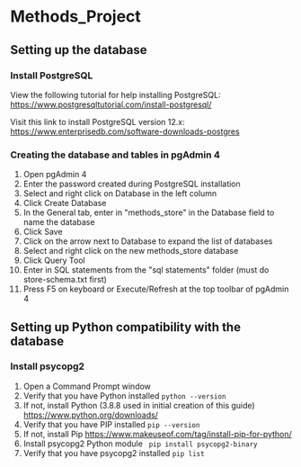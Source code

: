 # Methods_Project

## Setting up the database
### Install PostgreSQL
View the following tutorial for help installing PostgreSQL:  
https://www.postgresqltutorial.com/install-postgresql/  

Visit this link to install PostgreSQL version 12.x:  
https://www.enterprisedb.com/software-downloads-postgres  

### Creating the database and tables in pgAdmin 4
1. Open pgAdmin 4
2. Enter the password created during PostgreSQL installation
3. Select and right click on Database in the left column
4. Click Create Database
5. In the General tab, enter in "methods_store" in the Database field to name the database
6. Click Save
7. Click on the arrow next to Database to expand the list of databases
8. Select and right click on the new methods_store database
9. Click Query Tool
10. Enter in SQL statements from the "sql statements" folder (must do store-schema.txt first)
11. Press F5 on keyboard or Execute/Refresh at the top toolbar of pgAdmin 4

## Setting up Python compatibility with the database
### Install psycopg2
1. Open a Command Prompt window
2. Verify that you have Python installed
`python --version`
3. If not, install Python (3.8.8 used in initial creation of this guide)
https://www.python.org/downloads/
4. Verify that you have PIP installed 
`pip --version`
5. If not, install Pip
https://www.makeuseof.com/tag/install-pip-for-python/
6. Install psycopg2 Python module
` pip install psycopg2-binary`
7. Verify that you have psycopg2 installed
`pip list`
